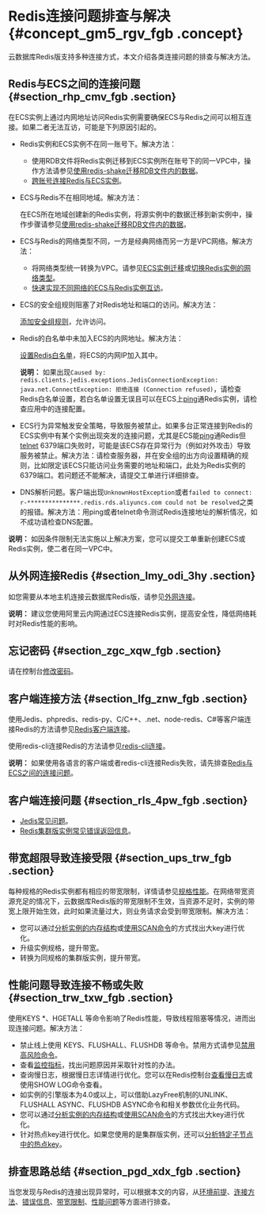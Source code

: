 # Redis连接问题排查与解决 {#concept_gm5_rgv_fgb .concept}

云数据库Redis版支持多种连接方式，本文介绍各类连接问题的排查与解决方法。

## Redis与ECS之间的连接问题 {#section_rhp_cmv_fgb .section}

在ECS实例上通过内网地址访问Redis实例需要确保ECS与Redis之间可以相互连接。如果二者无法互访，可能是下列原因引起的。

-   Redis实例和ECS实例不在同一账号下。解决方法：
    -   使用RDB文件将Redis实例迁移到ECS实例所在账号下的同一VPC中，操作方法请参见[使用redis-shake迁移RDB文件内的数据](../../../../intl.zh-CN/用户指南/数据迁移/云下到云上/使用redis-shake迁移RDB文件内的数据.md#)。
    -   [跨账号连接Redis与ECS实例](intl.zh-CN/常见问题/跨账号连接Redis与ECS实例.md#)。
-   ECS与Redis不在相同地域。解决方法：

    在ECS所在地域创建新的Redis实例，将源实例中的数据迁移到新实例中，操作步骤请参见[使用redis-shake迁移RDB文件内的数据](../../../../intl.zh-CN/用户指南/数据迁移/云下到云上/使用redis-shake迁移RDB文件内的数据.md#)。

-   ECS与Redis的网络类型不同，一方是经典网络而另一方是VPC网络。解决方法：
    -   将网络类型统一转换为VPC。请参见[ECS实例迁移](../../../../intl.zh-CN/最佳实践/经典网络迁移到VPC/ECS实例迁移.md#)或[切换Redis实例的网络类型](../../../../intl.zh-CN/用户指南/实例管理/切换为专有网络.md#)。
    -   [快速实现不同网络的ECS与Redis实例互访](intl.zh-CN/常见问题/快速实现不同网络的ECS与Redis实例互访.md#)。
-   ECS的安全组规则阻塞了对Redis地址和端口的访问。解决方法：

    [添加安全组规则](../../../../intl.zh-CN/安全/安全组/添加安全组规则.md#)，允许访问。

-   Redis的白名单中未加入ECS的内网地址。解决方法：

    [设置Redis白名单](../../../../intl.zh-CN/用户指南/实例管理/设置IP白名单.md#)，将ECS的内网IP加入其中。

    **说明：** 如果出现`Caused by: redis.clients.jedis.exceptions.JedisConnectionException: java.net.ConnectException: 拒绝连接 (Connection refused)`，请检查Redis白名单设置，若白名单设置无误且可以在ECS上[ping](../../../../intl.zh-CN/技术运维问题/网络连接类/使用ping命令检测ECS与Redis之间的连接.md#)通Redis实例，请检查应用中的连接配置。

-   ECS行为异常触发安全策略，导致服务被禁止。如果多台正常连接到Redis的ECS实例中有某个实例出现突发的连接问题，尤其是ECS能[ping](../../../../intl.zh-CN/技术运维问题/网络连接类/使用ping命令检测ECS与Redis之间的连接.md#)通Redis但[telnet](../../../../intl.zh-CN/技术运维问题/网络连接类/使用telnet命令检测Redis端口连通性.md#) 6379端口失败时，可能是该ECS存在异常行为（例如对外攻击）导致服务被禁止。解决方法：请检查服务器，并在安全组的出方向设置精确的规则，比如限定该ECS只能访问业务需要的地址和端口，此处为Redis实例的6379端口。若问题还不能解决，请提交工单进行详细排查。
-   DNS解析问题。客户端出现`UnknownHostException`或者`failed to connect: r-***************.redis.rds.aliyuncs.com could not be resolved`之类的报错。解决方法：用ping或者telnet命令测试Redis连接地址的解析情况，如不成功请检查DNS配置。

**说明：** 如因条件限制无法实施以上解决方案，您可以提交工单重新创建ECS或Redis实例，使二者在同一VPC中。

## 从外网连接Redis {#section_lmy_odi_3hy .section}

如您需要从本地主机连接云数据库Redis版，请参见[外网连接](../../../../intl.zh-CN/快速入门/步骤3：连接实例/外网连接.md#)。

**说明：** 建议您使用阿里云内网通过ECS连接Redis实例，提高安全性，降低网络耗时对Redis性能的影响。

## 忘记密码 {#section_zgc_xqw_fgb .section}

请在控制台[修改密码](../../../../intl.zh-CN/用户指南/实例管理/修改密码.md#)。

## 客户端连接方法 {#section_lfg_znw_fgb .section}

使用Jedis、phpredis、redis-py、C/C++、.net、node-redis、C\#等客户端连接Redis的方法请参见[Redis客户端连接](intl.zh-CN/快速入门/步骤3：连接实例/Redis客户端连接.md#)。

使用redis-cli连接Redis的方法请参见[redis-cli连接](../../../../intl.zh-CN/快速入门/步骤3：连接实例/redis-cli连接.md#)。

**说明：** 如果使用各语言的客户端或者redis-cli连接Redis失败，请先排查[Redis与ECS之间的连接问题](#)。

## 客户端连接问题 {#section_rls_4pw_fgb .section}

-   [Jedis常见问题](intl.zh-CN/常见问题/实例Jedis常见异常汇总.md#)。
-   [Redis集群版实例常见错误返回信息](../../../../intl.zh-CN/技术运维问题/Redis集群版实例常见错误返回信息.md#)。

## 带宽超限导致连接受限 {#section_ups_trw_fgb .section}

每种规格的Redis实例都有相应的带宽限制，详情请参见[规格性能](../../../../intl.zh-CN/产品简介/规格性能.md#)。在网络带宽资源充足的情况下，云数据库Redis版的带宽限制不生效，当资源不足时，实例的带宽上限开始生效，此时如果流量过大，则业务请求会受到带宽限制。解决方法：

-   您可以通过[分析实例的内存结构](https://www.alibabacloud.com/help/doc-detail/50037.html)或[使用SCAN命令](intl.zh-CN/常见问题/如何搜索过大的key.md#)的方式找出大key进行优化。
-   升级实例规格，提升带宽。
-   转换为同规格的集群版实例，提升带宽。

## 性能问题导致连接不畅或失败 {#section_trw_txw_fgb .section}

使用KEYS \*、HGETALL 等命令影响了Redis性能，导致线程阻塞等情况，进而出现连接问题。解决方法：

-   禁止线上使用 KEYS、FLUSHALL、FLUSHDB 等命令。禁用方式请参见[禁用高风险命令](../../../../intl.zh-CN/用户指南/参数设置/禁用高风险命令.md#)。
-   查看[监控指标](../../../../intl.zh-CN/用户指南/性能监控/监控指标说明.md#)，找出问题原因并采取针对性的办法。
-   查询慢日志，根据慢日志详情进行优化。您可以在Redis控制台[查看慢日志](../../../../intl.zh-CN/用户指南/日志管理/查询慢日志.md#)或使用SHOW LOG命令查看。
-   如实例的引擎版本为4.0或以上，可以借助LazyFree机制的UNLINK、FLUSHALL ASYNC、FLUSHDB ASYNC命令和相关参数优化业务代码。
-   您可以通过[分析实例的内存结构](https://www.alibabacloud.com/help/doc-detail/50037.html)或[使用SCAN命令](intl.zh-CN/常见问题/如何搜索过大的key.md#)的方式找出大key进行优化。
-   针对热点key进行优化。如果您使用的是集群版实例，还可以[分析特定子节点中的热点key](../../../../intl.zh-CN/最佳实践/集群实例特定子节点中热点Key的分析方法.md#)。

## 排查思路总结 {#section_pgd_xdx_fgb .section}

当您发现与Redis的连接出现异常时，可以根据本文的内容，从[环境前提](#)、[连接方法](#)、[错误信息](#)、[带宽限制](#)、[性能问题](#)等方面进行排查。

